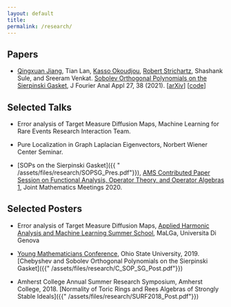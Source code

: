 ```yaml
---
layout: default
title: 
permalink: /research/
---
```


## Papers 

- [Qingxuan Jiang](https://scholar.google.com/citations?user=D7TlJL4AAAAJ&hl=en), Tian Lan, [Kasso Okoudjou](https://math.tufts.edu/people/facultyOkoudjou.htm), [Robert Strichartz](https://math.cornell.edu/robert-s-strichartz), Shashank Sule, and Sreeram Venkat. [Sobolev Orthogonal Polynomials on the Sierpinski Gasket](https://link.springer.com/article/10.1007/s00041-021-09819-0#citeas), J Fourier Anal Appl 27, 38 (2021). [[arXiv](https://arxiv.org/abs/2010.00107)] [[code](https://github.com/s769/op_on_sg)]

## Selected Talks 

- Error analysis of Target Measure Diffusion Maps, Machine Learning for Rare Events Research Interaction Team. 

- Pure Localization in Graph Laplacian Eigenvectors, Norbert Wiener Center Seminar.

- [SOPs on the Sierpinski Gasket]({{ " /assets/files/research/SOPSG_Pres.pdf"}}), [AMS Contributed Paper Session on Functional Analysis, Operator Theory, and Operator Algebras 1](https://www.jointmathematicsmeetings.org/meetings/national/jmm2020/2245_program_wednesday.html#2245:AMSCP15), Joint Mathematics Meetings 2020.

## Selected Posters 

- Error analysis of Target Measure Diffusion Maps, [Applied Harmonic Analysis and Machine Learning Summer School](https://malga.unige.it/education/schools/ahaml2022/), MaLGa, Universita Di Genova 

- [Young Mathematicians Conference](https://ymc.math.osu.edu/2019/program.php), Ohio State University, 2019. [Chebyshev and Sobolev Orthogonal Polynomials on the Sierpinski Gasket]({{" /assets/files/research/C_SOP_SG_Post.pdf"}})

- Amherst College Annual Summer Research Symposium, Amherst College, 2018. [Normality of Toric Rings and Rees Algebras of Strongly Stable Ideals]({{" /assets/files/research/SURF2018_Post.pdf"}})

